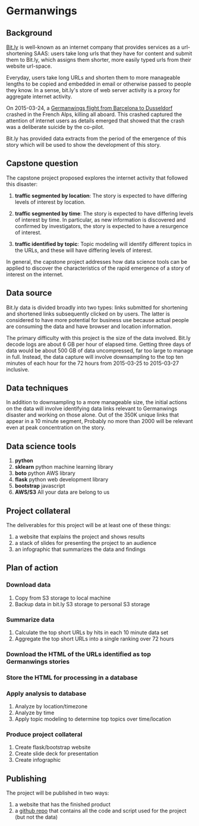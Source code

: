 # Germanwings

## Background

[Bit.ly](https://bitly.com/) is well-known as an internet company that provides services as a url-shortening SAAS: users
take long urls that they have for content and submit them to Bit.ly, which assigns them
shorter, more easily typed urls from their website url-space.

Everyday, users take long URLs and shorten them to more manageable lengths to be copied and embedded
in email or otherwise passed to people they know. In a sense, bit.ly's store of web server activity is a
proxy for aggregate internet activity.

On 2015-03-24, a [Germanwings flight from Barcelona to Dusseldorf](https://en.wikipedia.org/wiki/Germanwings_Flight_9525)
crashed in the French Alps, killing all aboard.
This crashed captured the attention of internet users as details emerged that showed that the crash was a
deliberate suicide by the co-pilot.

Bit.ly has provided data extracts from the period of the emergence of this story which will be used to
show the development of this story.

## Capstone question

The capstone project proposed explores the internet activity that followed this disaster:

1. **traffic segmented by location**: The story is expected to have differing levels of interest by location.

2. **traffic segmented by time**: The story is expected to have differing levels of interest by time. In particular, as new information
is discovered and confirmed by investigators, the story is expected to have a resurgence of interest.

3. **traffic identified by topic**: Topic modeling will identify different topics in the URLs, and these will have differing levels of interest.

In general, the capstone project addresses how data science tools can be applied to discover the
characteristics of the rapid emergence of a story of interest on the internet.

## Data source

Bit.ly data is divided broadly into two types: links submitted for shortening and shortened links
subsequently clicked on by users. The latter is considered to have more potential for business use because
actual people are consuming the data and have browser and location information.

The primary difficulty with this project is the size of the data involved. Bit.ly decode logs
are about 6 GB per hour of elapsed time. Getting three days of data would be about 500 GB of data uncompressed,
far too large to manage in full. Instead, the data capture will involve downsampling to the top ten minutes of each
hour for the 72 hours from 2015-03-25 to 2015-03-27 inclusive.

## Data techniques

In addition to downsampling to a more manageable size, the initial actions on the data will involve
identifying data links relevant to Germanwings disaster and working on those alone. Out of the 350K unique links that
appear in a 10 minute segment, Probably no more than 2000 will be relevant even at peak concentration on the
story.

## Data science tools

1. **python**
2. **sklearn** python machine learning library
3. **boto** python AWS library
4. **flask** python web development library
5. **bootstrap** javascript 
6. **AWS/S3** All your data are belong to us


## Project collateral

The deliverables for this project will be at least one of these things:

1. a website that explains the project and shows results
2. a stack of slides for presenting the project to an audience
3. an infographic that summarizes the data and findings

## Plan of action

### Download data

1. Copy from S3 storage to local machine
2. Backup data in bit.ly S3 storage to personal S3 storage

### Summarize data
1. Calculate the top short URLs by hits in each 10 minute data set
2. Aggregate the top short URLs into a single ranking over 72 hours

### Download the HTML of the URLs identified as top Germanwings stories

### Store the HTML for processing in a database

### Apply analysis to database
1. Analyze by location/timezone
2. Analyze by time
3. Apply topic modeling to determine top topics over time/location

### Produce project collateral
1. Create flask/bootstrap website
2. Create slide deck for presentation
3. Create infographic

## Publishing

The project will be published in two ways:

1. a website that has the finished product
2. a [github repo](https://github.com/hughdbrown/capstone) that contains all the code and script used for the project (but not the data)
